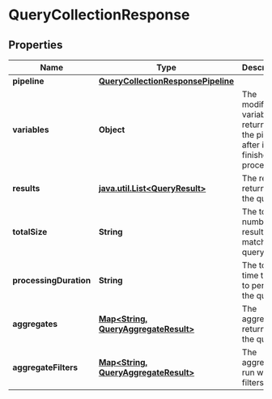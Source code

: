 

# QueryCollectionResponse

## Properties

Name | Type | Description | Notes
------------ | ------------- | ------------- | -------------
**pipeline** | [**QueryCollectionResponsePipeline**](QueryCollectionResponsePipeline.md) |  |  [optional]
**variables** | **Object** | The modified variables returned by the pipeline after it has finished processing. |  [optional]
**results** | [**java.util.List&lt;QueryResult&gt;**](QueryResult.md) | The results returned by the query. |  [optional]
**totalSize** | **String** | The total number of results that match the query. |  [optional]
**processingDuration** | **String** | The total time taken to perform the query. |  [optional]
**aggregates** | [**Map&lt;String, QueryAggregateResult&gt;**](QueryAggregateResult.md) | The aggregates returned by the query. |  [optional]
**aggregateFilters** | [**Map&lt;String, QueryAggregateResult&gt;**](QueryAggregateResult.md) | The aggregates run with filters. |  [optional]



